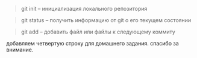 > git init – инициализация локального репозитория

> git status – получить информацию от git о его текущем состоянии

> git add – добавить файл или файлы к следующему коммиту

добавляем четвертую строку для домашнего задания. спасибо за внимание.